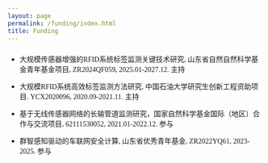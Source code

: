 ```yaml
---
layout: page
permalink: /funding/index.html
title: Funding
---
```


<h3><font face="新罗马"></font></h3>

- <font face="黑体">大规模传感器增强的RFID系统标签监测关键技术研究, 山东省自然自然科学基金青年基金项目, ZR2024QF059, 2025.01-2027.12. 主持</font>

- <font face="黑体">大规模RFID系统高效标签监测方法研究, 中国石油大学研究生创新工程资助项目. YCX2020096, 2020.09-2021.11. 主持</font>

- <font face="黑体">基于无线传感器网络的长输管道监测研究，国家自然科学基金国际（地区）合作与交流项目, 62111530052, 2021.01-2022.12. 参与</font>

- <font face="黑体">群智感知驱动的车联网安全计算, 山东省优秀青年基金, ZR2022YQ61, 2023-2025. 参与</font>

